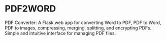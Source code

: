 # PDF2WORD
PDF Converter: A Flask web app for converting Word to PDF, PDF to Word, PDF to images, compressing, merging, splitting, and encrypting PDFs. Simple and intuitive interface for managing PDF files.
